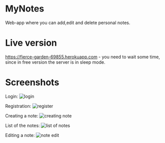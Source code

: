 # MyNotes
Web-app where you can add,edit and delete personal notes.

# Live version
https://fierce-garden-69855.herokuapp.com - you need to wait some time, since in free version the server is in sleep mode.

# Screenshots
Login:
![login](https://i.imgur.com/rshvjaf.jpg)

Registration:
![register](https://i.imgur.com/nD4HQuC.jpg)

Creating a note:
![creating note](https://i.imgur.com/YfX85rm.jpg)

List of the notes:
![list of notes](https://i.imgur.com/qjeI3ew.jpg)

Editing a note:
![note edit](https://i.imgur.com/guO659u.jpg)
